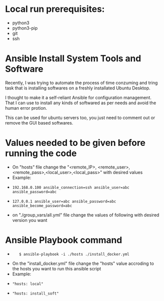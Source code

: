 # Local run prerequisites:
  * python3
  * python3-pip
  * git
  * ssh
    
# Ansible Install System Tools and Software
Recently, I was trying to automate the process of time conzuming and tring task that is installing softwares on a freshly installated Ubuntu Desktop.

I thought to make it a self-reliant Ansible for configuration management. That I can use to install any kinds of softwared as per needs and avoid the human error protion. 

This can be used for ubuntu servers too, you just need to comment out or remove the GUI based softwares.

# Values needed to be given before running the code
- On "hosts" file change the "<remote_IP>, <remote_user>, <remote_pass>,<local_user>,<local_pass>" with desired values
- Example:
-     192.168.0.100 ansible_connection=ssh ansible_user=abc ansible_password=abc
-     127.0.0.1 ansible_user=abc ansible_password=abc ansible_become_password=abc

- on "./group_vars/all.yml" file change the values of following with desired version you want
# Ansible Playbook command
-        $ ansible-playbook -i ./hosts ./install_docker.yml

- On the "install_docker.yml" file change the "hosts" value accroding to the hosts you want to run this ansible script
- Example:
-     "hosts: local"
-     "hosts: install_soft"


